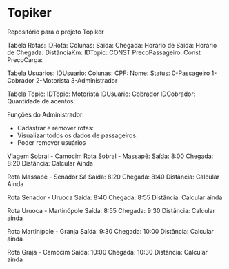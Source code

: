 # Topiker
Repositório para o projeto Topiker

Tabela Rotas:
IDRota:
Colunas:
Saída:
Chegada:
Horário de Saída:
Horário de Chegada:
DistânciaKm:
IDTopic:
CONST PrecoPassageiro:
Const PreçoCarga:

Tabela Usuários:
IDUsuario:
Colunas:
CPF:
Nome:
Status:
0-Passageiro
1-Cobrador
2-Motorista
3-Administrador

Tabela Topic:
IDTopic:
Motorista IDUsuario:
Cobrador IDCobrador:
Quantidade de acentos:



Funções do Administrador:
- Cadastrar e remover rotas:
- Visualizar todos os dados de passageiros:
- Poder remover usuários

Viagem Sobral - Camocim
Rota Sobral - Massapê:
Saída: 8:00
Chegada: 8:20
Distância: Calcular Ainda

Rota Massapê - Senador Sá
Saída: 8:20
Chegada: 8:40
Distância: Calcular Ainda

Rota Senador - Uruoca
Saída: 8:40
Chegada: 8:55
Distância: Calcular ainda

Rota Uruoca - Martinópole
Saída: 8:55
Chegada: 9:30
Distância: Calcular ainda

Rota Martinípole - Granja
Saída: 9:30
Chegada: 10:00
Distância: Calcular ainda

Rota Graja - Camocim
Saída: 10:00
Chegada: 10:30
Distância: Calcular ainda